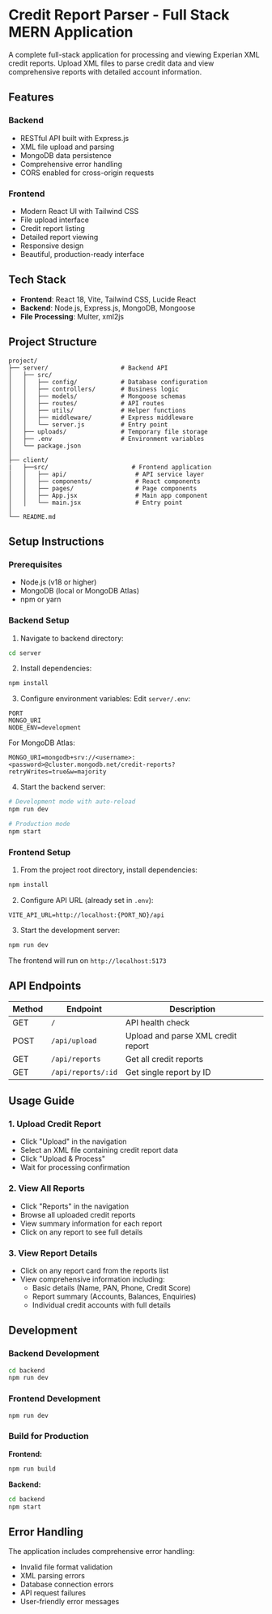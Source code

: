 # Credit Report Parser - Full Stack MERN Application

A complete full-stack application for processing and viewing Experian XML credit reports. Upload XML files to parse credit data and view comprehensive reports with detailed account information.

## Features

### Backend

- RESTful API built with Express.js
- XML file upload and parsing
- MongoDB data persistence
- Comprehensive error handling
- CORS enabled for cross-origin requests

### Frontend

- Modern React UI with Tailwind CSS
- File upload interface
- Credit report listing
- Detailed report viewing
- Responsive design
- Beautiful, production-ready interface

## Tech Stack

- **Frontend**: React 18, Vite, Tailwind CSS, Lucide React
- **Backend**: Node.js, Express.js, MongoDB, Mongoose
- **File Processing**: Multer, xml2js

## Project Structure

```
project/
├── server/                    # Backend API
│   ├── src/
│   │   ├── config/            # Database configuration
│   │   ├── controllers/       # Business logic
│   │   ├── models/            # Mongoose schemas
│   │   ├── routes/            # API routes
│   │   ├── utils/             # Helper functions
│   │   ├── middleware/        # Express middleware
│   │   └── server.js          # Entry point
│   ├── uploads/               # Temporary file storage
│   ├── .env                   # Environment variables
│   └── package.json
│
├── client/
|   ├──src/                       # Frontend application
│   │   ├── api/                   # API service layer
│   │   ├── components/            # React components
│   │   ├── pages/                 # Page components
│   │   ├── App.jsx                # Main app component
│   │   └── main.jsx               # Entry point
│
└── README.md
```

## Setup Instructions

### Prerequisites

- Node.js (v18 or higher)
- MongoDB (local or MongoDB Atlas)
- npm or yarn

### Backend Setup

1. Navigate to backend directory:

```bash
cd server
```

2. Install dependencies:

```bash
npm install
```

3. Configure environment variables:
   Edit `server/.env`:

```
PORT
MONGO_URI
NODE_ENV=development
```

For MongoDB Atlas:

```
MONGO_URI=mongodb+srv://<username>:<password>@cluster.mongodb.net/credit-reports?retryWrites=true&w=majority
```

4. Start the backend server:

```bash
# Development mode with auto-reload
npm run dev

# Production mode
npm start
```

### Frontend Setup

1. From the project root directory, install dependencies:

```bash
npm install
```

2. Configure API URL (already set in `.env`):

```
VITE_API_URL=http://localhost:{PORT_NO}/api
```

3. Start the development server:

```bash
npm run dev
```

The frontend will run on `http://localhost:5173`

## API Endpoints

| Method | Endpoint           | Description                        |
| ------ | ------------------ | ---------------------------------- |
| GET    | `/`                | API health check                   |
| POST   | `/api/upload`      | Upload and parse XML credit report |
| GET    | `/api/reports`     | Get all credit reports             |
| GET    | `/api/reports/:id` | Get single report by ID            |

## Usage Guide

### 1. Upload Credit Report

- Click "Upload" in the navigation
- Select an XML file containing credit report data
- Click "Upload & Process"
- Wait for processing confirmation

### 2. View All Reports

- Click "Reports" in the navigation
- Browse all uploaded credit reports
- View summary information for each report
- Click on any report to see full details

### 3. View Report Details

- Click on any report card from the reports list
- View comprehensive information including:
  - Basic details (Name, PAN, Phone, Credit Score)
  - Report summary (Accounts, Balances, Enquiries)
  - Individual credit accounts with full details

## Development

### Backend Development

```bash
cd backend
npm run dev
```

### Frontend Development

```bash
npm run dev
```

### Build for Production

**Frontend:**

```bash
npm run build
```

**Backend:**

```bash
cd backend
npm start
```

## Error Handling

The application includes comprehensive error handling:

- Invalid file format validation
- XML parsing errors
- Database connection errors
- API request failures
- User-friendly error messages
